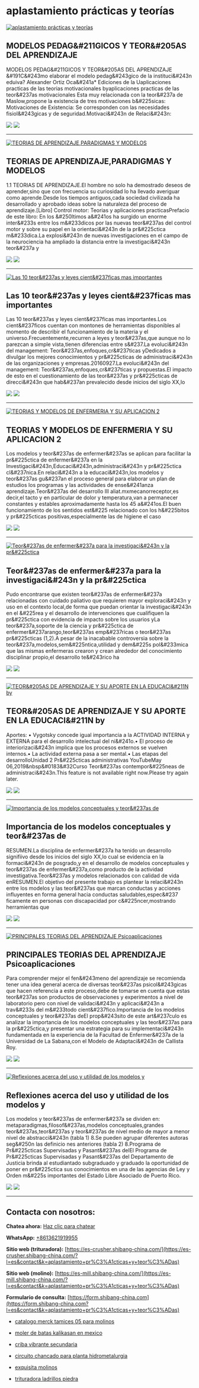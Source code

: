 # aplastamiento prácticas y teorías

<a href="https://swt.shibang-china.com/?l=es&img&k=aplastamiento+pr%C3%A1cticas+y+teor%C3%ADas" target="_blank">![aplastamiento prácticas y teorías](http://static.shibang-china.com/all-800x300/1388.jpg)</a>

## MODELOS PEDAG&#211GICOS Y TEOR&#205AS DEL APRENDIZAJE
MODELOS PEDAG&#211GICOS Y TEOR&#205AS DEL APRENDIZAJE &#191C&#243mo elaborar el modelo pedag&#243gico de la instituci&#243n eduiva? Alexander Ortiz Oca&#241a* Ediciones de la Uaplicaciones practicas de las teorias motivacionales byaplicaciones practicas de las teor&#237as motivacionales Esta muy relacionada con la teor&#237a de Maslow,propone la existencia de tres motivaciones b&#225sicas: Motivaciones de Existencia: Se corresponden con las necesidades fisiol&#243gicas y de seguridad.Motivaci&#243n de Relaci&#243n:


<a href="https://whatsapp.shibangsoft.com/WhatsApp.php" target="_blank" title="WhatsApp">![](http://static.shibang-china.com/icon/whatsapp.png)</a> <a href="https://swt.shibang-china.com/?l=es&icon&k=aplastamiento+pr%C3%A1cticas+y+teor%C3%ADas" target="_blank">![](http://static.shibang-china.com/icon/chat-es.png)</a>

---

<a href="https://swt.shibang-china.com/?l=es&img&k=aplastamiento+pr%C3%A1cticas+y+teor%C3%ADas" target="_blank">![TEORIAS DE APRENDIZAJE,PARADIGMAS Y MODELOS](http://static.shibang-china.com/all-800x300/1249.jpg)</a>

## TEORIAS DE APRENDIZAJE,PARADIGMAS Y MODELOS
1.1 TEORIAS DE APRENDIZAJE.El hombre no solo ha demostrado deseos de aprender,sino que con frecuencia su curiosidad lo ha llevado averiguar como aprende.Desde los tiempos antiguos,cada sociedad civilizada ha desarrollado y aprobado ideas sobre la naturaleza del proceso de aprendizaje.[Libro] Control motor: Teorias y aplicaciones practicasPrefacio de este libro: En los &#250ltimos a&#241os ha surgido un enorme inter&#233s entre los m&#233dicos por las nuevas teor&#237as del control motor y sobre su papel en la orientaci&#243n de la pr&#225ctica m&#233dica.La explosi&#243n de nuevas investigaciones en el campo de la neurociencia ha ampliado la distancia entre la investigaci&#243n teor&#237a y


<a href="https://whatsapp.shibangsoft.com/WhatsApp.php" target="_blank" title="WhatsApp">![](http://static.shibang-china.com/icon/whatsapp.png)</a> <a href="https://swt.shibang-china.com/?l=es&icon&k=aplastamiento+pr%C3%A1cticas+y+teor%C3%ADas" target="_blank">![](http://static.shibang-china.com/icon/chat-es.png)</a>

---

<a href="https://swt.shibang-china.com/?l=es&img&k=aplastamiento+pr%C3%A1cticas+y+teor%C3%ADas" target="_blank">![Las 10 teor&#237as y leyes cient&#237ficas mas importantes](http://static.shibang-china.com/all-800x300/1489.jpg)</a>

## Las 10 teor&#237as y leyes cient&#237ficas mas importantes
Las 10 teor&#237as y leyes cient&#237ficas mas importantes.Los cient&#237ficos cuentan con montones de herramientas disponibles al momento de describir el funcionamiento de la materia y el universo.Frecuentemente,recurren a leyes y teor&#237as,que aunque no lo parezcan a simple vista,tienen diferencias entre s&#237.La evoluci&#243n del management: Teor&#237as,enfoques,cr&#237ticas yDedicados a divulgar los mejores conocimientos y pr&#225cticas de administraci&#243n de las organizaciones y empresas.20160927.La evoluci&#243n del management: Teor&#237as,enfoques,cr&#237ticas y propuestas.El impacto de esto en el cuestionamiento de las teor&#237as y pr&#225cticas de direcci&#243n que hab&#237an prevalecido desde inicios del siglo XX,lo


<a href="https://whatsapp.shibangsoft.com/WhatsApp.php" target="_blank" title="WhatsApp">![](http://static.shibang-china.com/icon/whatsapp.png)</a> <a href="https://swt.shibang-china.com/?l=es&icon&k=aplastamiento+pr%C3%A1cticas+y+teor%C3%ADas" target="_blank">![](http://static.shibang-china.com/icon/chat-es.png)</a>

---

<a href="https://swt.shibang-china.com/?l=es&img&k=aplastamiento+pr%C3%A1cticas+y+teor%C3%ADas" target="_blank">![TEORIAS Y MODELOS DE ENFERMERIA Y SU APLICACION 2](http://static.shibang-china.com/all-800x300/61.jpg)</a>

## TEORIAS Y MODELOS DE ENFERMERIA Y SU APLICACION 2
Los modelos y teor&#237as de enfermer&#237as se aplican para facilitar la pr&#225ctica de enfermer&#237a en la Investigaci&#243n,Educaci&#243n,administraci&#243n y pr&#225ctica cl&#237nica.En relaci&#243n a la educaci&#243n,los modelos y teor&#237as gu&#237an el proceso general para elaborar un plan de estudios los programas y las actividades de ense&#241anza aprendizaje.Teor&#237as del desarrollo III aliat.mxmecanorreceptor,es decir,el tacto y en particular de dolor y temperatura,van a permanecer constantes y estables aproximadamente hasta los 45 a&#241os.El buen funcionamiento de los sentidos est&#225 relacionado con los h&#225bitos y pr&#225cticas positivas,especialmente las de higiene el caso


<a href="https://whatsapp.shibangsoft.com/WhatsApp.php" target="_blank" title="WhatsApp">![](http://static.shibang-china.com/icon/whatsapp.png)</a> <a href="https://swt.shibang-china.com/?l=es&icon&k=aplastamiento+pr%C3%A1cticas+y+teor%C3%ADas" target="_blank">![](http://static.shibang-china.com/icon/chat-es.png)</a>

---

<a href="https://swt.shibang-china.com/?l=es&img&k=aplastamiento+pr%C3%A1cticas+y+teor%C3%ADas" target="_blank">![Teor&#237as de enfermer&#237a para la investigaci&#243n y la pr&#225ctica](http://static.shibang-china.com/all-800x300/665.jpg)</a>

## Teor&#237as de enfermer&#237a para la investigaci&#243n y la pr&#225ctica
Pudo encontrarse que existen teor&#237as de enfermer&#237a relacionadas con cuidado paliativo que requieren mayor exploraci&#243n y uso en el contexto local,de forma que puedan orientar la investigaci&#243n en el &#225rea y el desarrollo de intervenciones que cualifiquen la pr&#225ctica con evidencia de impacto sobre los usuarios yLa teor&#237a,soporte de la ciencia y pr&#225ctica de enfermer&#237arango,teor&#237as emp&#237ricas o teor&#237as pr&#225cticas (1,2).A pesar de la inacabable controversia sobre la teor&#237a,modelos,sem&#225ntica,utilidad y dem&#225s pol&#233mica que las mismas enfermeras crearon y crean alrededor del conocimiento disciplinar propio,el desarrollo te&#243rico ha


<a href="https://whatsapp.shibangsoft.com/WhatsApp.php" target="_blank" title="WhatsApp">![](http://static.shibang-china.com/icon/whatsapp.png)</a> <a href="https://swt.shibang-china.com/?l=es&icon&k=aplastamiento+pr%C3%A1cticas+y+teor%C3%ADas" target="_blank">![](http://static.shibang-china.com/icon/chat-es.png)</a>

---

<a href="https://swt.shibang-china.com/?l=es&img&k=aplastamiento+pr%C3%A1cticas+y+teor%C3%ADas" target="_blank">![TEOR&#205AS DE APRENDIZAJE Y SU APORTE EN LA EDUCACI&#211N by](http://static.shibang-china.com/all-800x300/400.jpg)</a>

## TEOR&#205AS DE APRENDIZAJE Y SU APORTE EN LA EDUCACI&#211N by
Aportes: • Vygotsky concede igual importancia a la ACTIVIDAD INTERNA y EXTERNA para el desarrollo intelectual del ni&#241o.• El proceso de interiorizaci&#243n implica que los procesos externos se vuelven internos.• La actividad externa pasa a ser mental.• Las etapas del desarrolloUnidad 2 Pr&#225cticas administrativas YouTubeMay 06,2019&nbsp&#0183&#32Curso Teor&#237as contempor&#225neas de administraci&#243n.This feature is not available right now.Please try again later.


<a href="https://whatsapp.shibangsoft.com/WhatsApp.php" target="_blank" title="WhatsApp">![](http://static.shibang-china.com/icon/whatsapp.png)</a> <a href="https://swt.shibang-china.com/?l=es&icon&k=aplastamiento+pr%C3%A1cticas+y+teor%C3%ADas" target="_blank">![](http://static.shibang-china.com/icon/chat-es.png)</a>

---

<a href="https://swt.shibang-china.com/?l=es&img&k=aplastamiento+pr%C3%A1cticas+y+teor%C3%ADas" target="_blank">![Importancia de los modelos conceptuales y teor&#237as de](http://static.shibang-china.com/all-800x300/831.jpg)</a>

## Importancia de los modelos conceptuales y teor&#237as de
RESUMEN.La disciplina de enfermer&#237a ha tenido un desarrollo signifiivo desde los inicios del siglo XX,lo cual se evidencia en la formaci&#243n de posgrado,y en el desarrollo de modelos conceptuales y teor&#237as de enfermer&#237a,como producto de la actividad investigativa.Teor&#237as y modelos relacionados con calidad de vida enRESUMEN.El objetivo del presente trabajo es plantear la relaci&#243n entre los modelos y las teor&#237as que marcan conductas y acciones influyentes en forma general hacia conductas saludables,espec&#237 ficamente en personas con discapacidad por c&#225ncer,mostrando herramientas que


<a href="https://whatsapp.shibangsoft.com/WhatsApp.php" target="_blank" title="WhatsApp">![](http://static.shibang-china.com/icon/whatsapp.png)</a> <a href="https://swt.shibang-china.com/?l=es&icon&k=aplastamiento+pr%C3%A1cticas+y+teor%C3%ADas" target="_blank">![](http://static.shibang-china.com/icon/chat-es.png)</a>

---

<a href="https://swt.shibang-china.com/?l=es&img&k=aplastamiento+pr%C3%A1cticas+y+teor%C3%ADas" target="_blank">![PRINCIPALES TEORIAS DEL APRENDIZAJE Psicoaplicaciones](http://static.shibang-china.com/all-800x300/513.jpg)</a>

## PRINCIPALES TEORIAS DEL APRENDIZAJE Psicoaplicaciones
Para comprender mejor el fen&#243meno del aprendizaje se recomienda tener una idea general acerca de diversas teor&#237as psicol&#243gicas que hacen referencia a este proceso,debe de tomarse en cuenta que estas teor&#237as son productos de observaciones y experimentos a nivel de laboratorio pero con nivel de validaci&#243n y aplicaci&#243n a trav&#233s del m&#233todo cient&#237fico.Importancia de los modelos conceptuales y teor&#237as deEl prop&#243sito de este art&#237culo es analizar la importancia de los modelos conceptuales y las teor&#237as para la pr&#225ctica,y presentar una estrategia para su implementaci&#243n fundamentada en la experiencia de la Facultad de Enfermer&#237a de la Universidad de La Sabana,con el Modelo de Adaptaci&#243n de Callista Roy.


<a href="https://whatsapp.shibangsoft.com/WhatsApp.php" target="_blank" title="WhatsApp">![](http://static.shibang-china.com/icon/whatsapp.png)</a> <a href="https://swt.shibang-china.com/?l=es&icon&k=aplastamiento+pr%C3%A1cticas+y+teor%C3%ADas" target="_blank">![](http://static.shibang-china.com/icon/chat-es.png)</a>

---

<a href="https://swt.shibang-china.com/?l=es&img&k=aplastamiento+pr%C3%A1cticas+y+teor%C3%ADas" target="_blank">![Reflexiones acerca del uso y utilidad de los modelos y](http://static.shibang-china.com/all-800x300/1187.jpg)</a>

## Reflexiones acerca del uso y utilidad de los modelos y
Los modelos y teor&#237as de enfermer&#237a se dividen en: metaparadigmas,filosof&#237as,modelos conceptuales,grandes teor&#237as,teor&#237as y teor&#237as de nivel medio de mayor a menor nivel de abstracci&#243n (tabla 1) 8.Se pueden agrupar diferentes autoras seg&#250n las definicio nes anteriores (tabla 2) 8.Programa de Pr&#225cticas Supervisadas y Pasant&#237as delEl Programa de Pr&#225cticas Supervisadas y Pasant&#237as del Departamento de Justicia brinda al estudiantado subgraduado y graduado la oportunidad de poner en pr&#225ctica sus conocimientos en una de las agencias de Ley y Orden m&#225s importantes del Estado Libre Asociado de Puerto Rico.


<a href="https://whatsapp.shibangsoft.com/WhatsApp.php" target="_blank" title="WhatsApp">![](http://static.shibang-china.com/icon/whatsapp.png)</a> <a href="https://swt.shibang-china.com/?l=es&icon&k=aplastamiento+pr%C3%A1cticas+y+teor%C3%ADas" target="_blank">![](http://static.shibang-china.com/icon/chat-es.png)</a>

---
## Contacta con nosotros:

**Chatea ahora:** [Haz clic para chatear](https://swt.shibang-china.com?l=es&contact&k=aplastamiento+pr%C3%A1cticas+y+teor%C3%ADas)

**WhatsApp:**  [+8613621919955](https://whatsapp.shibangsoft.com/WhatsApp.php)

**Sitio web (trituradora):** [https://es-crusher.shibang-china.com/](https://es-crusher.shibang-china.com/?l=es&contact&k=aplastamiento+pr%C3%A1cticas+y+teor%C3%ADas)

**Sitio web (molino):** [https://es-mill.shibang-china.com/](https://es-mill.shibang-china.com/?l=es&contact&k=aplastamiento+pr%C3%A1cticas+y+teor%C3%ADas)

**Formulario de consulta:** [https://form.shibang-china.com](https://form.shibang-china.com?l=es&contact&k=aplastamiento+pr%C3%A1cticas+y+teor%C3%ADas)

* [catalogo merck tamices 05 para molinos](../67/catalogo%20merck%20tamices%2005%20para%20molinos.md)

* [moler de batas kalikasan en mexico](../69/moler%20de%20batas%20kalikasan%20en%20mexico.md)

* [criba vibrante secundaria](../76/criba%20vibrante%20secundaria.md)

* [circuito chancado para planta hidrometalurgia](../78/circuito%20chancado%20para%20planta%20hidrometalurgia.md)

* [exquisita molinos](../66/exquisita%20molinos.md)

* [trituradora ladrillos piedra](../66/trituradora%20ladrillos%20piedra.md)